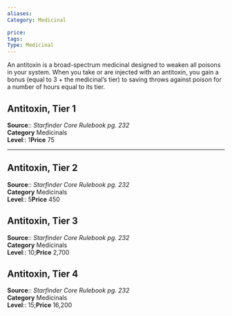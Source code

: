 ```yaml
---
aliases: 
Category: Medicinal

price:  
tags: 
Type: Medicinal
---
```

An antitoxin is a broad-spectrum medicinal designed to weaken all poisons in your system. When you take or are injected with an antitoxin, you gain a bonus (equal to 3 + the medicinal’s tier) to saving throws against poison for a number of hours equal to its tier.  

## Antitoxin, Tier 1

**Source**:: _Starfinder Core Rulebook pg. 232_  
**Category** Medicinals  
**Level**:: 1**Price** 75

---

## Antitoxin, Tier 2

**Source**:: _Starfinder Core Rulebook pg. 232_  
**Category** Medicinals  
**Level**:: 5**Price** 450

## Antitoxin, Tier 3

**Source**:: _Starfinder Core Rulebook pg. 232_  
**Category** Medicinals  
**Level**:: 10;**Price** 2,700

## Antitoxin, Tier 4

**Source**:: _Starfinder Core Rulebook pg. 232_  
**Category** Medicinals  
**Level**:: 15;**Price** 16,200
